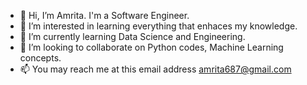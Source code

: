 - 👋 Hi, I’m Amrita. I'm a Software Engineer.
- 👀 I’m interested in learning everything that enhaces my knowledge.
- 🌱 I’m currently learning Data Science and Engineering.
- 💞️ I’m looking to collaborate on Python codes, Machine Learning concepts.
- 📫 You may reach me at this email address amrita687@gmail.com

<!---
Amrita-Kanchan/Amrita-Kanchan is a ✨ special ✨ repository because its `README.md` (this file) appears on your GitHub profile.
You can click the Preview link to take a look at your changes.
--->
